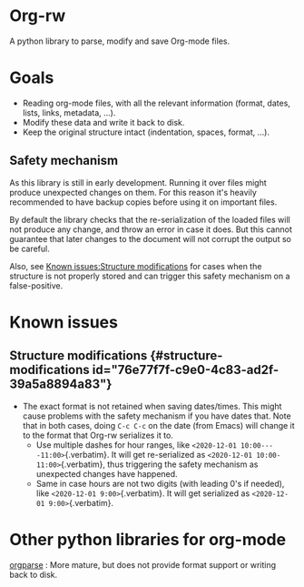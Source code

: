 # Org-rw

A python library to parse, modify and save Org-mode files.

# Goals

-   Reading org-mode files, with all the relevant information (format,
    dates, lists, links, metadata, ...).
-   Modify these data and write it back to disk.
-   Keep the original structure intact (indentation, spaces, format,
    ...).

## Safety mechanism

As this library is still in early development. Running it over files
might produce unexpected changes on them. For this reason it\'s heavily
recommended to have backup copies before using it on important files.

By default the library checks that the re-serialization of the loaded
files will not produce any change, and throw an error in case it does.
But this cannot guarantee that later changes to the document will not
corrupt the output so be careful.

Also, see [Known issues:Structure
modifications](id:76e77f7f-c9e0-4c83-ad2f-39a5a8894a83) for cases when
the structure is not properly stored and can trigger this safety
mechanism on a false-positive.

# Known issues

## Structure modifications {#structure-modifications id="76e77f7f-c9e0-4c83-ad2f-39a5a8894a83"}

-   The exact format is not retained when saving dates/times. This might
    cause problems with the safety mechanism if you have dates that.
    Note that in both cases, doing `C-c C-c` on the date (from Emacs)
    will change it to the format that Org-rw serializes it to.
    -   Use multiple dashes for hour ranges, like
        `<2020-12-01 10:00----11:00>`{.verbatim}. It will get
        re-serialized as `<2020-12-01 10:00-11:00>`{.verbatim}, thus
        triggering the safety mechanism as unexpected changes have
        happened.
    -   Same in case hours are not two digits (with leading 0\'s if
        needed), like `<2020-12-01 9:00>`{.verbatim}. It will get
        serialized as `<2020-12-01 9:00>`{.verbatim}.

# Other python libraries for org-mode

[orgparse](https://github.com/karlicoss/orgparse)
:   More mature, but does not provide format support or writing back to
    disk.
